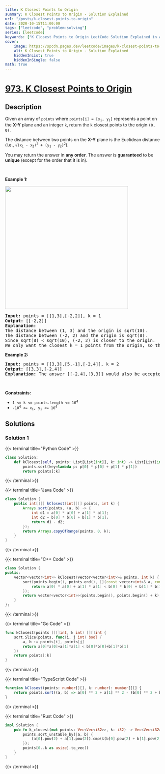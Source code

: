 ```yaml
---
title: K Closest Points to Origin
summary: K Closest Points to Origin - Solution Explained
url: "/posts/k-closest-points-to-origin"
date: 2020-10-15T11:00:00
tags: ["leetcode", "problem-solving"]
series: [leetcode]
keywords: ["K Closest Points to Origin LeetCode Solution Explained in all languages", "973", "leetcode question 973", "K Closest Points to Origin", "LeetCode", "leetcode solution in Python3 C++ Java Go PHP Ruby Swift TypeScript Rust C# JavaScript C", "GeeksforGeeks", "InterviewBit", "Coding Ninjas", "HackerRank", "HackerEarth", "CodeChef", "TopCoder", "AlgoExpert", "freeCodeCamp", "Codeforces", "GitHub", "AtCoder", "Samir Paul"]
cover:
    image: https://spcdn.pages.dev/leetcode/images/k-closest-points-to-origin.webp
    alt: K Closest Points to Origin - Solution Explained
    hiddenInList: true
    hiddenInSingle: false
math: true
---
```



# [973. K Closest Points to Origin](https://leetcode.com/problems/k-closest-points-to-origin)


## Description

<p>Given an array of <code>points</code> where <code>points[i] = [x<sub>i</sub>, y<sub>i</sub>]</code> represents a point on the <strong>X-Y</strong> plane and an integer <code>k</code>, return the <code>k</code> closest points to the origin <code>(0, 0)</code>.</p>

<p>The distance between two points on the <strong>X-Y</strong> plane is the Euclidean distance (i.e., <code>&radic;(x<sub>1</sub> - x<sub>2</sub>)<sup>2</sup> + (y<sub>1</sub> - y<sub>2</sub>)<sup>2</sup></code>).</p>

<p>You may return the answer in <strong>any order</strong>. The answer is <strong>guaranteed</strong> to be <strong>unique</strong> (except for the order that it is in).</p>

<p>&nbsp;</p>
<p><strong class="example">Example 1:</strong></p>
<img alt="" src="https://spcdn.pages.dev/leetcode/problems/0973.K%20Closest%20Points%20to%20Origin/images/closestplane1.jpg" style="width: 400px; height: 400px;" />
<pre>
<strong>Input:</strong> points = [[1,3],[-2,2]], k = 1
<strong>Output:</strong> [[-2,2]]
<strong>Explanation:</strong>
The distance between (1, 3) and the origin is sqrt(10).
The distance between (-2, 2) and the origin is sqrt(8).
Since sqrt(8) &lt; sqrt(10), (-2, 2) is closer to the origin.
We only want the closest k = 1 points from the origin, so the answer is just [[-2,2]].
</pre>

<p><strong class="example">Example 2:</strong></p>

<pre>
<strong>Input:</strong> points = [[3,3],[5,-1],[-2,4]], k = 2
<strong>Output:</strong> [[3,3],[-2,4]]
<strong>Explanation:</strong> The answer [[-2,4],[3,3]] would also be accepted.
</pre>

<p>&nbsp;</p>
<p><strong>Constraints:</strong></p>

<ul>
	<li><code>1 &lt;= k &lt;= points.length &lt;= 10<sup>4</sup></code></li>
	<li><code>-10<sup>4</sup> &lt;= x<sub>i</sub>, y<sub>i</sub> &lt;= 10<sup>4</sup></code></li>
</ul>

## Solutions

### Solution 1

<!-- tabs:start -->

{{< terminal title="Python Code" >}}
```python
class Solution:
    def kClosest(self, points: List[List[int]], k: int) -> List[List[int]]:
        points.sort(key=lambda p: p[0] * p[0] + p[1] * p[1])
        return points[:k]
```
{{< /terminal >}}

{{< terminal title="Java Code" >}}
```java
class Solution {
    public int[][] kClosest(int[][] points, int k) {
        Arrays.sort(points, (a, b) -> {
            int d1 = a[0] * a[0] + a[1] * a[1];
            int d2 = b[0] * b[0] + b[1] * b[1];
            return d1 - d2;
        });
        return Arrays.copyOfRange(points, 0, k);
    }
}
```
{{< /terminal >}}

{{< terminal title="C++ Code" >}}
```cpp
class Solution {
public:
    vector<vector<int>> kClosest(vector<vector<int>>& points, int k) {
        sort(points.begin(), points.end(), [](const vector<int>& a, const vector<int>& b) {
            return a[0] * a[0] + a[1] * a[1] < b[0] * b[0] + b[1] * b[1];
        });
        return vector<vector<int>>(points.begin(), points.begin() + k);
    }
};
```
{{< /terminal >}}

{{< terminal title="Go Code" >}}
```go
func kClosest(points [][]int, k int) [][]int {
	sort.Slice(points, func(i, j int) bool {
		a, b := points[i], points[j]
		return a[0]*a[0]+a[1]*a[1] < b[0]*b[0]+b[1]*b[1]
	})
	return points[:k]
}
```
{{< /terminal >}}

{{< terminal title="TypeScript Code" >}}
```ts
function kClosest(points: number[][], k: number): number[][] {
    return points.sort((a, b) => a[0] ** 2 + a[1] ** 2 - (b[0] ** 2 + b[1] ** 2)).slice(0, k);
}
```
{{< /terminal >}}

{{< terminal title="Rust Code" >}}
```rust
impl Solution {
    pub fn k_closest(mut points: Vec<Vec<i32>>, k: i32) -> Vec<Vec<i32>> {
        points.sort_unstable_by(|a, b| {
            (a[0].pow(2) + a[1].pow(2)).cmp(&(b[0].pow(2) + b[1].pow(2)))
        });
        points[0..k as usize].to_vec()
    }
}
```
{{< /terminal >}}

<!-- tabs:end -->

<!-- end -->

